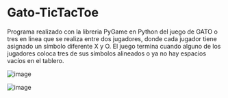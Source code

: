 # Gato-TicTacToe

Programa realizado con la libreria PyGame en Python del juego de GATO o tres en linea que se realiza entre dos jugadores,  donde cada jugador tiene asignado un símbolo diferente X y O. El juego termina cuando alguno de los jugadores coloca tres de sus símbolos alineados o ya no hay espacios vacíos en el tablero.

![image](https://user-images.githubusercontent.com/62630982/204115130-ef065fa6-b2a7-41ba-a3c2-cfd0e0cdb22d.png)

![image](https://user-images.githubusercontent.com/62630982/204115125-980042a2-3a55-48c7-bc9c-9d8be8239a8a.png)
